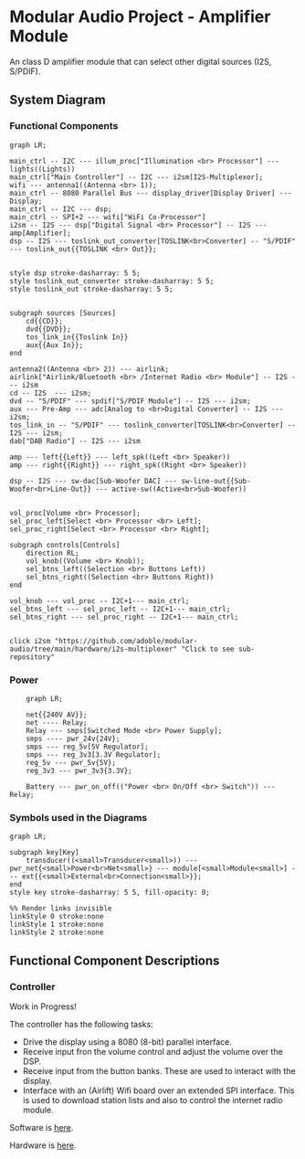 # Modular Audio Project - Amplifier Module

An class D amplifier module that can select other digital sources (I2S, S/PDIF).

## System Diagram

### Functional Components

```mermaid
graph LR;

main_ctrl -- I2C --- illum_proc["Illumination <br> Processor"] --- lights((Lights))
main_ctrl["Main Controller"] -- I2C --- i2sm[I2S-Multiplexor];
wifi --- antenna1((Antenna <br> 1));
main_ctrl -- 8080 Parallel Bus --- display_driver[Display Driver] --- Display;
main_ctrl -- I2C --- dsp;
main_ctrl -- SPI+2 --- wifi["WiFi Co-Processor"]
i2sm -- I2S --- dsp["Digital Signal <br> Processor"] -- I2S --- amp[Amplifier];
dsp -- I2S --- toslink_out_converter[TOSLINK<br>Converter] -- "S/PDIF" --- toslink_out{{TOSLINK <br> Out}};


style dsp stroke-dasharray: 5 5;
style toslink_out_converter stroke-dasharray: 5 5;
style toslink_out stroke-dasharray: 5 5;


subgraph sources [Sources]
    cd{{CD}};
    dvd{{DVD}};
    tos_link_in{{Toslink In}}
    aux{{Aux In}};
end

antenna2((Antenna <br> 2)) --- airlink;
airlink["Airlink/Bluetooth <br> /Internet Radio <br> Module"] -- I2S --- i2sm
cd -- I2S  --- i2sm;
dvd -- "S/PDIF" --- spdif["S/PDIF Module"] -- I2S --- i2sm;
aux --- Pre-Amp --- adc[Analog to <br>Digital Converter] -- I2S --- i2sm;
tos_link_in -- "S/PDIF" --- toslink_converter[TOSLINK<br>Converter] -- I2S --- i2sm; 
dab["DAB Radio"] -- I2S --- i2sm

amp --- left{{Left}} --- left_spk((Left <br> Speaker)) 
amp --- right{{Right}} --- right_spk((Right <br> Speaker)) 

dsp -- I2S --- sw-dac[Sub-Woofer DAC] --- sw-line-out{{Sub-Woofer<br>Line-Out}} --- active-sw((Active<br>Sub-Woofer))


vol_proc[Volume <br> Processor];
sel_proc_left[Select <br> Processor <br> Left];
sel_proc_right[Select <br> Processor <br> Right];

subgraph controls[Controls]
    direction RL;
    vol_knob((Volume <br> Knob));
    sel_btns_left((Selection <br> Buttons Left))
    sel_btns_right((Selection <br> Buttons Right))
end

vol_knob --- vol_proc -- I2C+1--- main_ctrl;
sel_btns_left --- sel_proc_left -- I2C+1--- main_ctrl;
sel_btns_right --- sel_proc_right -- I2C+1--- main_ctrl;


click i2sm "https://github.com/adoble/modular-audio/tree/main/hardware/i2s-multiplexer" "Click to see sub-repository"
```


### Power

```mermaid
    graph LR;

    net{{240V AV}};
    net ---- Relay;
    Relay --- smps[Switched Mode <br> Power Supply];
    smps ---- pwr_24v{24V};
    smps --- reg_5v[5V Regulator];
    smps --- reg_3v3[3.3V Regulator];
    reg_5v --- pwr_5v{5V};
    reg_3v3 --- pwr_3v3{3.3V};

    Battery --- pwr_on_off(("Power <br> On/Off <br> Switch")) --- Relay; 
```

### Symbols used in the Diagrams

```mermaid
graph LR;

subgraph key[Key]
    transducer((<small>Transducer<small>)) ---  pwr_net{<small>Power<br>Net<small>} --- module[<small>Module<small>] --- ext{{<small>External<br>Connection<small>}};
end
style key stroke-dasharray: 5 5, fill-opacity: 0;

%% Render links invisible
linkStyle 0 stroke:none
linkStyle 1 stroke:none
linkStyle 2 stroke:none
```

<!-- ![System Diagram](./docs/img/Modular-Amplifier.png) -->

## Functional Component Descriptions

### Controller

Work in Progress!

The controller has the following tasks:

* Drive the display using a 8080 (8-bit) parallel interface.
* Receive input fron the volume control and adjust the volume over the DSP. 
* Receive input from the button banks. These are used to interact with the display. 
* Interface with an (Airlift) Wifi board over an extended SPI interface. This is used to download station lists and also 
to control the internet radio module.

Software is [here](/software/main-controller).

Hardware is [here](/hardware/controller).
